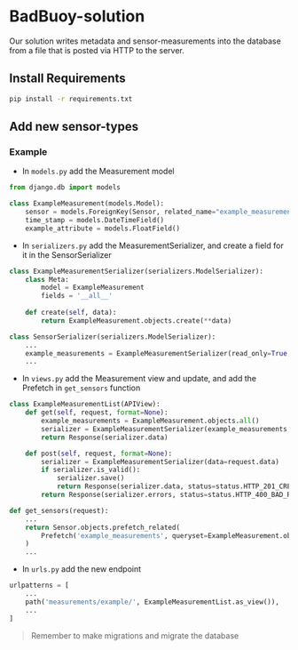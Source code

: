 # BadBuoy-solution

Our solution writes metadata and sensor-measurements into the database from a file that is posted via HTTP to the server.

## Install Requirements

```bash
pip install -r requirements.txt
```

## Add new sensor-types

### Example

- In `models.py` add the Measurement model

```python
from django.db import models

class ExampleMeasurement(models.Model):
    sensor = models.ForeignKey(Sensor, related_name="example_measurements", on_delete=models.CASCADE)
    time_stamp = models.DateTimeField()
    example_attribute = models.FloatField()
```
- In `serializers.py` add the MeasurementSerializer, and create a field for it in the SensorSerializer
```python
class ExampleMeasurementSerializer(serializers.ModelSerializer):
    class Meta:
        model = ExampleMeasurement
        fields = '__all__'
        
    def create(self, data):
        return ExampleMeasurement.objects.create(**data)
```

```python
class SensorSerializer(serializers.ModelSerializer):
    ...
    example_measurements = ExampleMeasurementSerializer(read_only=True, many=True, source='filtered_example_measurements')
    ...
```


- In `views.py` add the Measurement view and update, and add the Prefetch in `get_sensors` function
```python 
class ExampleMeasurementList(APIView):
    def get(self, request, format=None):
        example_measurements = ExampleMeasurement.objects.all()
        serializer = ExampleMeasurementSerializer(example_measurements, many=True)
        return Response(serializer.data)

    def post(self, request, format=None):
        serializer = ExampleMeasurementSerializer(data=request.data)
        if serializer.is_valid():
            serializer.save()
            return Response(serializer.data, status=status.HTTP_201_CREATED)
        return Response(serializer.errors, status=status.HTTP_400_BAD_REQUEST)
```
```python
def get_sensors(request):
    ...
    return Sensor.objects.prefetch_related(
        Prefetch('example_measurements', queryset=ExampleMeasurement.objects.filter(Q(time_stamp__gte=start) & Q(time_stamp__lte=end)), to_attr='filtered_example_measurements'),
    )
    ...
```

- In `urls.py` add the new endpoint

```python
urlpatterns = [
    ...
    path('measurements/example/', ExampleMeasurementList.as_view()),
    ...
]
```

> Remember to make migrations and migrate the database
